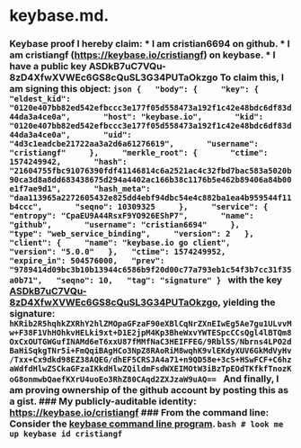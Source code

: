 # keybase.md.
### Keybase proof  I hereby claim:    * I am cristian6694 on github.   * I am cristiangf (https://keybase.io/cristiangf) on keybase.   * I have a public key ASDkB7uC7VQu-8zD4XfwXVWEc6GS8cQuSL3G34PUTaOkzgo  To claim this, I am signing this object:  ```json {   "body": {     "key": {       "eldest_kid": "0120e407bb82ed542efbccc3e177f05d558473a192f1c42e48bdc6df83d44da3a4ce0a",       "host": "keybase.io",       "kid": "0120e407bb82ed542efbccc3e177f05d558473a192f1c42e48bdc6df83d44da3a4ce0a",       "uid": "4d3c1eadcbe21722aa3a2d6a61276619",       "username": "cristiangf"     },     "merkle_root": {       "ctime": 1574249942,       "hash": "21604755fbc91076390fdf41146814c6a2521ac4c32fbd7bac583a5020b90ca3d8a8dd683438675d294a4402ac166b38c1176b5e462b89406a84b00e1f7ae9d1",       "hash_meta": "daa113965a2272605432e825dd4ebf94dbc54e4c882ba1ea4b959544f11b4ccc",       "seqno": 10309325     },     "service": {       "entropy": "CpaEU9A44RsxF9YO926EShP7",       "name": "github",       "username": "cristian6694"     },     "type": "web_service_binding",     "version": 2   },   "client": {     "name": "keybase.io go client",     "version": "5.0.0"   },   "ctime": 1574249952,   "expire_in": 504576000,   "prev": "9789414d09bc3b10b13944c6586b9f20d00c77a793eb1c54f3b7cc31f35a0b71",   "seqno": 10,   "tag": "signature" } ```  with the key [ASDkB7uC7VQu-8zD4XfwXVWEc6GS8cQuSL3G34PUTaOkzgo](https://keybase.io/cristiangf), yielding the signature:  ``` hKRib2R5hqhkZXRhY2hlZMOpaGFzaF90eXBlCqNrZXnEIwEg5Ae7gu1ULvvMw+F38F1VhHOhkvHELki9xt+D1E2jpM4Kp3BheWxvYWTESpcCCsQgl4lBTQm8OxCxOUTGWGufINAMd6eT6xxU87fMMfNaC3HEIFFEG/9Rbl5S/Nbrns4LPO2dBaHiSqkgTNr5i+FmQqiBAgHCo3NpZ8RAoRiM8wqhK9vlEKdyXUV6GkMdVyHv/Txx+Cx9dkd98EZ38AQEG/dhEF5CRSJA4a71+n9QD58e+3cS+HSwFCF+C6hzaWdfdHlwZSCkaGFzaIKkdHlwZQildmFsdWXEIMOtW3iBzTpEOdTKfkfTnozKoG8onmwbQaefKXrU4uoEo3RhZ80CAqd2ZXJzaW9uAQ==  ```  And finally, I am proving ownership of the github account by posting this as a gist.  ### My publicly-auditable identity:  https://keybase.io/cristiangf  ### From the command line:  Consider the [keybase command line program](https://keybase.io/download).  ```bash # look me up keybase id cristiangf ```
